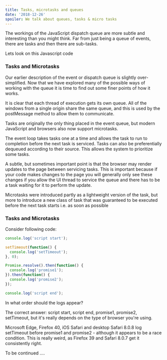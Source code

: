 ```yaml
---
title: Tasks, microtasks and queues
date: '2018-12-26'
spoiler: We talk about queues, tasks & micro tasks
---
```


The workings of the JavaScript dispatch queue are more subtle and interesting than you might think. Far from just being a queue of events, there are tasks and then there are sub-tasks.

Lets look on this Javascript code

### Tasks and Microtasks
Our earlier description of the event or dispatch queue is slightly over-simplified. Now that we have explored many of the possible ways of working with the queue it is time to find out some finer points of how it works.

It is clear that each thread of execution gets its own queue. All of the windows from a single origin share the same queue, and this is used by the postMessage method to allow them to communicate.

Tasks are originally the only thing placed in the event queue, but modern JavaScript and browsers also now support microtasks.

The event loop takes tasks one at a time and allows the task to run to completion before the next task is serviced. Tasks can also be preferentially dequeued according to their source. This allows the system to prioritize some tasks.

A subtle, but sometimes important point is that the browser may render updates to the page between servicing tasks. This is important because if your code makes changes to the page you will generally only see these changes if you allow the UI thread to service the queue and there has to be a task waiting for it to perform the update.

Microtasks were introduced partly as a lightweight version of the task, but more to introduce a new class of task that was guaranteed to be executed before the next task starts i.e. as soon as possible

### Tasks and Microtasks

Consider following code:

```jsx
console.log('script start');

setTimeout(function() {
  console.log('setTimeout');
}, 0);

Promise.resolve().then(function() {
  console.log('promise1');
}).then(function() {
  console.log('promise2');
});

console.log('script end');
```

In what order should the logs appear?

The correct answer: script start, script end, promise1, promise2, setTimeout, but it's really depends on the type of browser you're using.

Microsoft Edge, Firefox 40, iOS Safari and desktop Safari 8.0.8 log setTimeout before promise1 and promise2 - although it appears to be a race condition. This is really weird, as Firefox 39 and Safari 8.0.7 get it consistently right.

To be continued ....